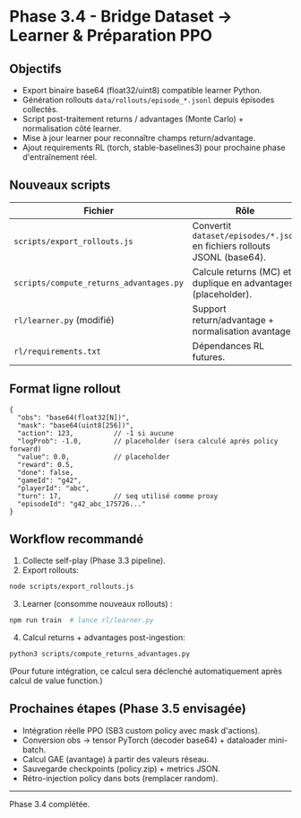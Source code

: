 # Phase 3.4 - Bridge Dataset -> Learner & Préparation PPO

## Objectifs
- Export binaire base64 (float32/uint8) compatible learner Python.
- Génération rollouts `data/rollouts/episode_*.jsonl` depuis épisodes collectés.
- Script post-traitement returns / advantages (Monte Carlo) + normalisation côté learner.
- Mise à jour learner pour reconnaître champs return/advantage.
- Ajout requirements RL (torch, stable-baselines3) pour prochaine phase d'entraînement réel.

## Nouveaux scripts
| Fichier | Rôle |
|---------|------|
| `scripts/export_rollouts.js` | Convertit `dataset/episodes/*.json` en fichiers rollouts JSONL (base64). |
| `scripts/compute_returns_advantages.py` | Calcule returns (MC) et duplique en advantages (placeholder). |
| `rl/learner.py` (modifié) | Support return/advantage + normalisation avantage. |
| `rl/requirements.txt` | Dépendances RL futures. |

## Format ligne rollout
```jsonc
{
  "obs": "base64(float32[N])",
  "mask": "base64(uint8[256])",
  "action": 123,          // -1 si aucune
  "logProb": -1.0,        // placeholder (sera calculé après policy forward)
  "value": 0.0,           // placeholder
  "reward": 0.5,
  "done": false,
  "gameId": "g42",
  "playerId": "abc",
  "turn": 17,             // seq utilisé comme proxy
  "episodeId": "g42_abc_175726..."
}
```

## Workflow recommandé
1. Collecte self-play (Phase 3.3 pipeline).
2. Export rollouts:
```bash
node scripts/export_rollouts.js
```
3. Learner (consomme nouveaux rollouts) :
```bash
npm run train  # lance rl/learner.py
```
4. Calcul returns + advantages post-ingestion:
```bash
python3 scripts/compute_returns_advantages.py
```
(Pour future intégration, ce calcul sera déclenché automatiquement après calcul de value function.)

## Prochaines étapes (Phase 3.5 envisagée)
- Intégration réelle PPO (SB3 custom policy avec mask d'actions).
- Conversion obs -> tensor PyTorch (decoder base64) + dataloader mini-batch.
- Calcul GAE (avantage) à partir des valeurs réseau.
- Sauvegarde checkpoints (policy.zip) + metrics JSON.
- Rétro-injection policy dans bots (remplacer random).

---
Phase 3.4 complétée.
